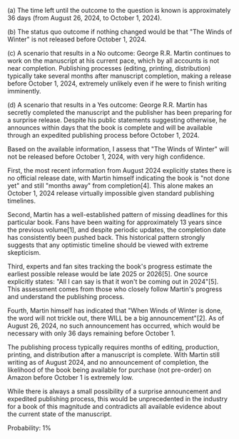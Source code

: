 (a) The time left until the outcome to the question is known is approximately 36 days (from August 26, 2024, to October 1, 2024).

(b) The status quo outcome if nothing changed would be that "The Winds of Winter" is not released before October 1, 2024.

(c) A scenario that results in a No outcome: George R.R. Martin continues to work on the manuscript at his current pace, which by all accounts is not near completion. Publishing processes (editing, printing, distribution) typically take several months after manuscript completion, making a release before October 1, 2024, extremely unlikely even if he were to finish writing imminently.

(d) A scenario that results in a Yes outcome: George R.R. Martin has secretly completed the manuscript and the publisher has been preparing for a surprise release. Despite his public statements suggesting otherwise, he announces within days that the book is complete and will be available through an expedited publishing process before October 1, 2024.

Based on the available information, I assess that "The Winds of Winter" will not be released before October 1, 2024, with very high confidence.

First, the most recent information from August 2024 explicitly states there is no official release date, with Martin himself indicating the book is "not done yet" and still "months away" from completion[4]. This alone makes an October 1, 2024 release virtually impossible given standard publishing timelines.

Second, Martin has a well-established pattern of missing deadlines for this particular book. Fans have been waiting for approximately 13 years since the previous volume[1], and despite periodic updates, the completion date has consistently been pushed back. This historical pattern strongly suggests that any optimistic timeline should be viewed with extreme skepticism.

Third, experts and fan sites tracking the book's progress estimate the earliest possible release would be late 2025 or 2026[5]. One source explicitly states: "All I can say is that it won't be coming out in 2024"[5]. This assessment comes from those who closely follow Martin's progress and understand the publishing process.

Fourth, Martin himself has indicated that "When Winds of Winter is done, the word will not trickle out, there WILL be a big announcement"[2]. As of August 26, 2024, no such announcement has occurred, which would be necessary with only 36 days remaining before October 1.

The publishing process typically requires months of editing, production, printing, and distribution after a manuscript is complete. With Martin still writing as of August 2024, and no announcement of completion, the likelihood of the book being available for purchase (not pre-order) on Amazon before October 1 is extremely low.

While there is always a small possibility of a surprise announcement and expedited publishing process, this would be unprecedented in the industry for a book of this magnitude and contradicts all available evidence about the current state of the manuscript.

Probability: 1%